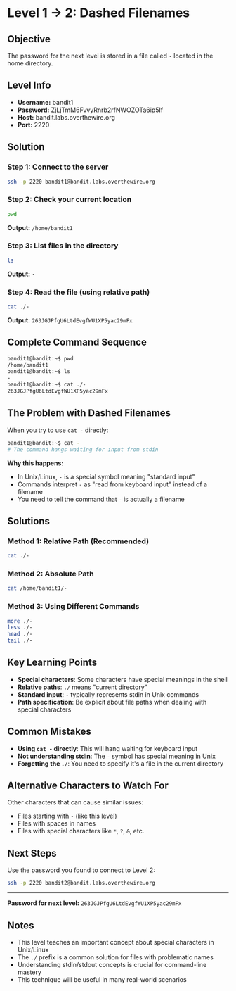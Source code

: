 # Level 1 → 2: Dashed Filenames

## Objective
The password for the next level is stored in a file called `-` located in the home directory.

## Level Info
- **Username:** bandit1
- **Password:** ZjLjTmM6FvvyRnrb2rfNWOZOTa6ip5If
- **Host:** bandit.labs.overthewire.org
- **Port:** 2220

## Solution

### Step 1: Connect to the server
```bash
ssh -p 2220 bandit1@bandit.labs.overthewire.org
```

### Step 2: Check your current location
```bash
pwd
```
**Output:** `/home/bandit1`

### Step 3: List files in the directory
```bash
ls
```
**Output:** `-`

### Step 4: Read the file (using relative path)
```bash
cat ./-
```
**Output:** `263JGJPfgU6LtdEvgfWU1XP5yac29mFx`

## Complete Command Sequence
```bash
bandit1@bandit:~$ pwd
/home/bandit1
bandit1@bandit:~$ ls
-
bandit1@bandit:~$ cat ./-
263JGJPfgU6LtdEvgfWU1XP5yac29mFx
```

## The Problem with Dashed Filenames

When you try to use `cat -` directly:
```bash
bandit1@bandit:~$ cat -
# The command hangs waiting for input from stdin
```

**Why this happens:**
- In Unix/Linux, `-` is a special symbol meaning "standard input"
- Commands interpret `-` as "read from keyboard input" instead of a filename
- You need to tell the command that `-` is actually a filename

## Solutions

### Method 1: Relative Path (Recommended)
```bash
cat ./-
```

### Method 2: Absolute Path
```bash
cat /home/bandit1/-
```

### Method 3: Using Different Commands
```bash
more ./-
less ./-
head ./-
tail ./-
```

## Key Learning Points

- **Special characters**: Some characters have special meanings in the shell
- **Relative paths**: `./` means "current directory"
- **Standard input**: `-` typically represents stdin in Unix commands
- **Path specification**: Be explicit about file paths when dealing with special characters

## Common Mistakes

- **Using `cat -` directly**: This will hang waiting for keyboard input
- **Not understanding stdin**: The `-` symbol has special meaning in Unix
- **Forgetting the `./`**: You need to specify it's a file in the current directory

## Alternative Characters to Watch For

Other characters that can cause similar issues:
- Files starting with `-` (like this level)
- Files with spaces in names
- Files with special characters like `*`, `?`, `&`, etc.

## Next Steps

Use the password you found to connect to Level 2:
```bash
ssh -p 2220 bandit2@bandit.labs.overthewire.org
```

---

**Password for next level:** `263JGJPfgU6LtdEvgfWU1XP5yac29mFx`

## Notes

- This level teaches an important concept about special characters in Unix/Linux
- The `./` prefix is a common solution for files with problematic names
- Understanding stdin/stdout concepts is crucial for command-line mastery
- This technique will be useful in many real-world scenarios

